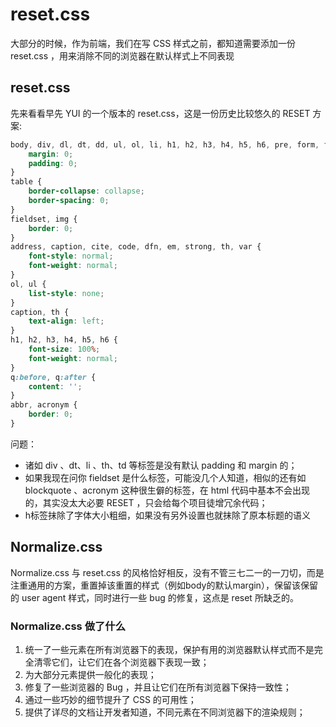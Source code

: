 # reset.css

大部分的时候，作为前端，我们在写 CSS 样式之前，都知道需要添加一份 reset.css ，用来消除不同的浏览器在默认样式上不同表现

## reset.css

先来看看早先 YUI 的一个版本的 reset.css，这是一份历史比较悠久的 RESET 方案:

```css
body, div, dl, dt, dd, ul, ol, li, h1, h2, h3, h4, h5, h6, pre, form, fieldset, input, textarea, p, blockquote, th, td {
    margin: 0;
    padding: 0;
}
table {
    border-collapse: collapse;
    border-spacing: 0;
}
fieldset, img {
    border: 0;
}
address, caption, cite, code, dfn, em, strong, th, var {
    font-style: normal;
    font-weight: normal;
}
ol, ul {
    list-style: none;
}
caption, th {
    text-align: left;
}
h1, h2, h3, h4, h5, h6 {
    font-size: 100%;
    font-weight: normal;
}
q:before, q:after {
    content: '';
}
abbr, acronym {
    border: 0;
}
```

问题：

- 诸如 div 、dt、li 、th、td 等标签是没有默认 padding 和 margin 的；
- 如果我现在问你 fieldset 是什么标签，可能没几个人知道，相似的还有如 blockquote 、acronym 这种很生僻的标签，在 html 代码中基本不会出现的，其实没太大必要 RESET ，只会给每个项目徒增冗余代码；
- h标签抹除了字体大小粗细，如果没有另外设置也就抹除了原本标题的语义

## Normalize.css

Normalize.css 与 reset.css 的风格恰好相反，没有不管三七二一的一刀切，而是注重通用的方案，重置掉该重置的样式（例如body的默认margin），保留该保留的 user agent 样式，同时进行一些 bug 的修复，这点是 reset 所缺乏的。

### Normalize.css 做了什么

1. 统一了一些元素在所有浏览器下的表现，保护有用的浏览器默认样式而不是完全清零它们，让它们在各个浏览器下表现一致；
2. 为大部分元素提供一般化的表现；
3. 修复了一些浏览器的 Bug ，并且让它们在所有浏览器下保持一致性；
4. 通过一些巧妙的细节提升了 CSS 的可用性；
5. 提供了详尽的文档让开发者知道，不同元素在不同浏览器下的渲染规则；
